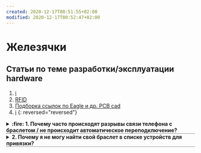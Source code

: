 ```yaml
---
created: 2020-12-17T00:51:55+02:00
modified: 2020-12-17T00:52:47+02:00
---
```


# Железячки

## Статьи по теме разработки/эксплуатации hardware
1. [i](./)
1. [RFID](./210203-RFID.md)
1. [Подборка ссылок по Eagle и др. PCB cad](./201221-PCB.md)
1. [i](./) 
{: reversed="reversed"}



<style>
summary {
  font-weight: 700;
  cursor: pointer;
   border-bottom: 1px dotted; 
}
</style>
<details><summary>:fire: 1. Почему часто происходят разрывы связи телефона с браслетом / не происходит автоматическое переподключение?</summary>
&mdash; Любые виды обрывов связи вызываются системой телефона, а не программой, поэтому необходимо настраивать систему<br><br></details>

<details><summary>2. Почему я не могу найти свой браслет в списке устройств для привязки?</summary>
&mdash; На некоторых системах (опять же, в основном это MIUI), стандартный поиск не всегда может найти браслет, поэтому помогает запуск поиска в программе BLE Scanner, если после поиска браслет все еще не виден, то попробуйте подключиться к браслету в BLE Scanner.<br><br></details>
